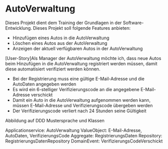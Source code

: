 # AutoVerwaltung
Dieses Projekt dient dem Training der Grundlagen in der Software-Entwicklung.
Dieses Projekt soll folgende Features anbieten: 
* Hinzufügen eines Autos in die AutoVerwaltung
* Löschen eines Autos aus der AutoVerwaltung
* Anzeigen der aktuell verfügbaren Autos in der AutoVerwaltung

[User-Story]Als Manager der AutoVerwaltung möchte ich, dass neue Autos beim Hinzufügen in die AutoVerwaltung registriert werden müssen, damit diese automatisiert verifiziert werden können.
* Bei der Registrierung muss eine gültige E-Mail-Adresse und die AutoDaten angegeben werden
* Es wird ein 6-stelliger Verifizierungscode an die angegebene E-Mail-Adresse verschickt
* Damit ein Auto in die AutoVerwaltung aufgenommen werden kann, müssen E-Mail-Adresse und Verifizierungscode übergeben werden
* Der Verifizierungscode verliert nach 24 Stunden seine Gültigkeit


Abbildung auf DDD Mustersprache und Klassen

Applicationservice: AutoVerwaltung
ValueObject: E-Mail-Adresse, AutoDaten, VerifizierungsCode
Aggregate: RegistrierungsDaten
Repository: RegistrierungsDatenRepository
DomainEvent: VerifizierungsCodeVerschickt